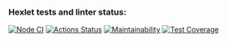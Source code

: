 ### Hexlet tests and linter status:
[![Node CI](https://github.com/tiltovskee/frontend-project-46/actions/workflows/nodejs.yml/badge.svg)](https://github.com/tiltovskee/frontend-project-46/actions/workflows/nodejs.yml)
[![Actions Status](https://github.com/tiltovskee/frontend-project-46/actions/workflows/hexlet-check.yml/badge.svg)](https://github.com/tiltovskee/frontend-project-46/actions)
[![Maintainability](https://api.codeclimate.com/v1/badges/178878a1ec869309e81b/maintainability)](https://codeclimate.com/github/tiltovskee/frontend-project-46/maintainability)
[![Test Coverage](https://api.codeclimate.com/v1/badges/178878a1ec869309e81b/test_coverage)](https://codeclimate.com/github/tiltovskee/frontend-project-46/test_coverage)
